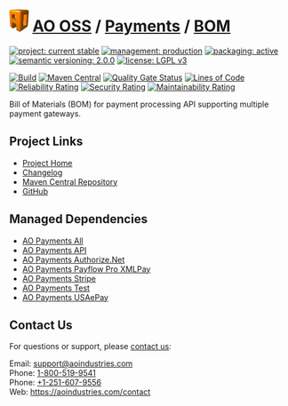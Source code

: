 # [<img src="ao-logo.png" alt="AO Logo" width="35" height="40">](https://github.com/ao-apps) [AO OSS](https://github.com/ao-apps/ao-oss) / [Payments](https://github.com/ao-apps/ao-payments) / [BOM](https://github.com/ao-apps/ao-payments-bom)

[![project: current stable](https://oss.aoapps.com/ao-badges/project-current-stable.svg)](https://aoindustries.com/life-cycle#project-current-stable)
[![management: production](https://oss.aoapps.com/ao-badges/management-production.svg)](https://aoindustries.com/life-cycle#management-production)
[![packaging: active](https://oss.aoapps.com/ao-badges/packaging-active.svg)](https://aoindustries.com/life-cycle#packaging-active)  
[![semantic versioning: 2.0.0](https://oss.aoapps.com/ao-badges/semver-2.0.0.svg)](http://semver.org/spec/v2.0.0.html)
[![license: LGPL v3](https://oss.aoapps.com/ao-badges/license-lgpl-3.0.svg)](https://www.gnu.org/licenses/lgpl-3.0)

[![Build](https://github.com/ao-apps/ao-payments-bom/workflows/Build/badge.svg?branch=master)](https://github.com/ao-apps/ao-payments-bom/actions?query=workflow%3ABuild)
[![Maven Central](https://maven-badges.herokuapp.com/maven-central/com.aoapps/ao-payments-bom/badge.svg)](https://maven-badges.herokuapp.com/maven-central/com.aoapps/ao-payments-bom)
[![Quality Gate Status](https://sonarcloud.io/api/project_badges/measure?branch=master&project=com.aoapps%3Aao-payments-bom&metric=alert_status)](https://sonarcloud.io/dashboard?branch=master&id=com.aoapps%3Aao-payments-bom)
[![Lines of Code](https://sonarcloud.io/api/project_badges/measure?branch=master&project=com.aoapps%3Aao-payments-bom&metric=ncloc)](https://sonarcloud.io/component_measures?branch=master&id=com.aoapps%3Aao-payments-bom&metric=ncloc)  
[![Reliability Rating](https://sonarcloud.io/api/project_badges/measure?branch=master&project=com.aoapps%3Aao-payments-bom&metric=reliability_rating)](https://sonarcloud.io/component_measures?branch=master&id=com.aoapps%3Aao-payments-bom&metric=Reliability)
[![Security Rating](https://sonarcloud.io/api/project_badges/measure?branch=master&project=com.aoapps%3Aao-payments-bom&metric=security_rating)](https://sonarcloud.io/component_measures?branch=master&id=com.aoapps%3Aao-payments-bom&metric=Security)
[![Maintainability Rating](https://sonarcloud.io/api/project_badges/measure?branch=master&project=com.aoapps%3Aao-payments-bom&metric=sqale_rating)](https://sonarcloud.io/component_measures?branch=master&id=com.aoapps%3Aao-payments-bom&metric=Maintainability)

Bill of Materials (BOM) for payment processing API supporting multiple payment gateways.

## Project Links
* [Project Home](https://oss.aoapps.com/payments/bom/)
* [Changelog](https://oss.aoapps.com/payments/bom/changelog)
* [Maven Central Repository](https://search.maven.org/artifact/com.aoapps/ao-payments-bom)
* [GitHub](https://github.com/ao-apps/ao-payments-bom)

## Managed Dependencies
* [AO Payments All](https://github.com/ao-apps/ao-payments-all)
* [AO Payments API](https://github.com/ao-apps/ao-payments-api)
* [AO Payments Authorize.Net](https://github.com/ao-apps/ao-payments-authorizeNet)
* [AO Payments Payflow Pro XMLPay](https://github.com/ao-apps/ao-payments-payflowPro)
* [AO Payments Stripe](https://github.com/ao-apps/ao-payments-stripe)
* [AO Payments Test](https://github.com/ao-apps/ao-payments-test)
* [AO Payments USAePay](https://github.com/ao-apps/ao-payments-usaepay)

## Contact Us
For questions or support, please [contact us](https://aoindustries.com/contact):

Email: [support@aoindustries.com](mailto:support@aoindustries.com)  
Phone: [1-800-519-9541](tel:1-800-519-9541)  
Phone: [+1-251-607-9556](tel:+1-251-607-9556)  
Web: https://aoindustries.com/contact
